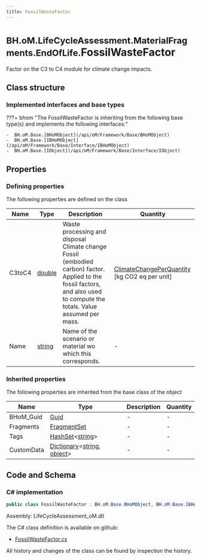 ```yaml
---
title: FossilWasteFactor
---
```


# <small>BH.oM.LifeCycleAssessment.MaterialFragments.EndOfLife.</small>**FossilWasteFactor**

Factor on the C3 to C4 module for climate change impacts.

## Class structure

### Implemented interfaces and base types

???+ bhom "The FossilWasteFactor is inheriting from the following base type(s) and implements the following interfaces:"

    -  BH.oM.Base.[BHoMObject](/api/oM/Framework/Base/BHoMObject)
    -  BH.oM.Base.[IBHoMObject](/api/oM/Framework/Base/Interface/IBHoMObject)
    -  BH.oM.Base.[IObject](/api/oM/Framework/Base/Interface/IObject)


## Properties



### Defining properties

The following properties are defined on the class

| Name             | Type             | Description      | Quantity         |
|------------------|------------------|------------------|------------------|
| C3toC4 | [double](https://learn.microsoft.com/en-us/dotnet/api/System.Double?view=netstandard-2.0) | Waste processing and disposal Climate change Fossil (embodied carbon) factor. Applied to the fossil factors, and also used to compute the totals. Value assumed per mass. | [ClimateChangePerQuantity](/api/oM/Dimensional/Quantities/Attributes/ClimateChangePerQuantity) [kg CO2 eq per unit] |
| Name | [string](https://learn.microsoft.com/en-us/dotnet/api/System.String?view=netstandard-2.0) | Name of the scenario or material wo which this corresponds. | - |


### Inherited properties
The following properties are inherited from the base class of the object

| Name             | Type             | Description      | Quantity         |
|------------------|------------------|------------------|------------------|
| BHoM_Guid | [Guid](https://learn.microsoft.com/en-us/dotnet/api/System.Guid?view=netstandard-2.0) | - | - |
| Fragments | [FragmentSet](/api/oM/Framework/Base/FragmentSet) | - | - |
| Tags | [HashSet](https://learn.microsoft.com/en-us/dotnet/api/System.Collections.Generic.HashSet-1?view=netstandard-2.0)&lt;[string](https://learn.microsoft.com/en-us/dotnet/api/System.String?view=netstandard-2.0)&gt; | - | - |
| CustomData | [Dictionary](https://learn.microsoft.com/en-us/dotnet/api/System.Collections.Generic.Dictionary-2?view=netstandard-2.0)&lt;[string](https://learn.microsoft.com/en-us/dotnet/api/System.String?view=netstandard-2.0), [object](https://learn.microsoft.com/en-us/dotnet/api/System.Object?view=netstandard-2.0)&gt; | - | - |


## Code and Schema

### C# implementation

``` C# title="C#"
public class FossilWasteFactor : BH.oM.Base.BHoMObject, BH.oM.Base.IBHoMObject, BH.oM.Base.IObject
```

Assembly: LifeCycleAssessment_oM.dll

The C# class definition is available on github:

- [FossilWasteFactor.cs](https://github.com/BHoM/BHoM/blob/develop/LifeCycleAssessment_oM/MaterialFragments\EndOfLife\FossilWasteFactor.cs)

All history and changes of the class can be found by inspection the history.
